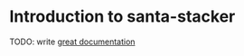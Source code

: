# Introduction to santa-stacker

TODO: write [great documentation](http://jacobian.org/writing/great-documentation/what-to-write/)
